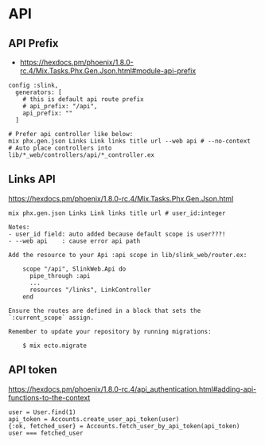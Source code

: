 # API

## API Prefix

- https://hexdocs.pm/phoenix/1.8.0-rc.4/Mix.Tasks.Phx.Gen.Json.html#module-api-prefix

```
config :slink,
  generators: [
    # this is default api route prefix
    # api_prefix: "/api",
    api_prefix: ""
  ]

# Prefer api controller like below:
mix phx.gen.json Links Link links title url --web api # --no-context
# Auto place controllers into lib/*_web/controllers/api/*_controller.ex
```

## Links API

https://hexdocs.pm/phoenix/1.8.0-rc.4/Mix.Tasks.Phx.Gen.Json.html

```
mix phx.gen.json Links Link links title url # user_id:integer

Notes:
- user_id field: auto added because default scope is user???!
- --web api    : cause error api path

Add the resource to your Api :api scope in lib/slink_web/router.ex:

    scope "/api", SlinkWeb.Api do
      pipe_through :api
      ...
      resources "/links", LinkController
    end

Ensure the routes are defined in a block that sets the `:current_scope` assign.

Remember to update your repository by running migrations:

    $ mix ecto.migrate
```

## API token

https://hexdocs.pm/phoenix/1.8.0-rc.4/api_authentication.html#adding-api-functions-to-the-context

```
user = User.find(1)
api_token = Accounts.create_user_api_token(user)
{:ok, fetched_user} = Accounts.fetch_user_by_api_token(api_token)
user === fetched_user
```
